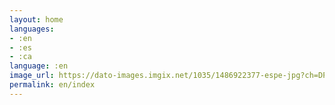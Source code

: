 ```yaml
---
layout: home
languages:
- :en
- :es
- :ca
language: :en
image_url: https://dato-images.imgix.net/1035/1486922377-espe-jpg?ch=DPR%2CWidth&auto=format&w=400
permalink: en/index
---
```



